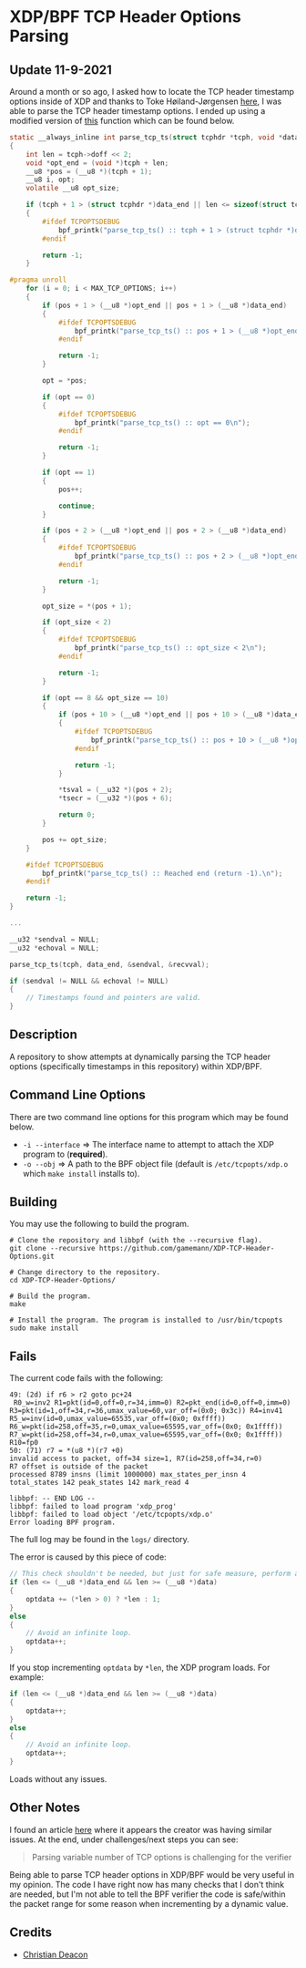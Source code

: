# XDP/BPF TCP Header Options Parsing
## Update 11-9-2021
Around a month or so ago, I asked how to locate the TCP header timestamp options inside of XDP and thanks to Toke Høiland-Jørgensen [here](https://marc.info/?l=xdp-newbies&m=163178833212690&w=2), I was able to parse the TCP header timestamp options. I ended up using a modified version of [this](https://github.com/xdp-project/bpf-examples/blob/master/pping/pping_kern.c#L83) function which can be found below.

```C
static __always_inline int parse_tcp_ts(struct tcphdr *tcph, void *data_end, __u32 **tsval, __u32 **tsecr)
{
	int len = tcph->doff << 2;
	void *opt_end = (void *)tcph + len;
	__u8 *pos = (__u8 *)(tcph + 1);
	__u8 i, opt;
	volatile __u8 opt_size;

	if (tcph + 1 > (struct tcphdr *)data_end || len <= sizeof(struct tcphdr))
    {
        #ifdef TCPOPTSDEBUG
            bpf_printk("parse_tcp_ts() :: tcph + 1 > (struct tcphdr *)data_end || len <= sizeof(struct tcphdr)\n");
        #endif

		return -1;
    }

#pragma unroll
	for (i = 0; i < MAX_TCP_OPTIONS; i++) 
    {
		if (pos + 1 > (__u8 *)opt_end || pos + 1 > (__u8 *)data_end)
        {
            #ifdef TCPOPTSDEBUG
                bpf_printk("parse_tcp_ts() :: pos + 1 > (__u8 *)opt_end || pos + 1 > (__u8 *)data_end\n");
            #endif

			return -1;
        }

		opt = *pos;

		if (opt == 0)
        {
            #ifdef TCPOPTSDEBUG
                bpf_printk("parse_tcp_ts() :: opt == 0\n");
            #endif

			return -1;
        }

		if (opt == 1)
        {
			pos++;

			continue;
		}

		if (pos + 2 > (__u8 *)opt_end || pos + 2 > (__u8 *)data_end)
        {
            #ifdef TCPOPTSDEBUG
                bpf_printk("parse_tcp_ts() :: pos + 2 > (__u8 *)opt_end || pos + 2 > (__u8 *)data_end\n");
            #endif

			return -1;
        }

		opt_size = *(pos + 1);

		if (opt_size < 2)
        {
            #ifdef TCPOPTSDEBUG
                bpf_printk("parse_tcp_ts() :: opt_size < 2\n");
            #endif

			return -1;
        }

		if (opt == 8 && opt_size == 10) 
        {
			if (pos + 10 > (__u8 *)opt_end || pos + 10 > (__u8 *)data_end)
            {
                #ifdef TCPOPTSDEBUG
                    bpf_printk("parse_tcp_ts() :: pos + 10 > (__u8 *)opt_end || pos + 10 > (__u8 *)data_end\n");
                #endif

				return -1;
            }

			*tsval = (__u32 *)(pos + 2);
			*tsecr = (__u32 *)(pos + 6);

			return 0;
		}

		pos += opt_size;
	}

    #ifdef TCPOPTSDEBUG
        bpf_printk("parse_tcp_ts() :: Reached end (return -1).\n");
    #endif

	return -1;
}

...

__u32 *sendval = NULL;
__u32 *echoval = NULL;

parse_tcp_ts(tcph, data_end, &sendval, &recvval);

if (sendval != NULL && echoval != NULL)
{
    // Timestamps found and pointers are valid.
}
```

## Description
A repository to show attempts at dynamically parsing the TCP header options (specifically timestamps in this repository) within XDP/BPF.

## Command Line Options
There are two command line options for this program which may be found below.

* `-i --interface` => The interface name to attempt to attach the XDP program to (**required**).
* `-o --obj` => A path to the BPF object file (default is `/etc/tcpopts/xdp.o` which `make install` installs to).

## Building
You may use the following to build the program.

```
# Clone the repository and libbpf (with the --recursive flag).
git clone --recursive https://github.com/gamemann/XDP-TCP-Header-Options.git

# Change directory to the repository.
cd XDP-TCP-Header-Options/

# Build the program.
make

# Install the program. The program is installed to /usr/bin/tcpopts
sudo make install
```

## Fails
The current code fails with the following:

```
49: (2d) if r6 > r2 goto pc+24
 R0_w=inv2 R1=pkt(id=0,off=0,r=34,imm=0) R2=pkt_end(id=0,off=0,imm=0) R3=pkt(id=1,off=34,r=36,umax_value=60,var_off=(0x0; 0x3c)) R4=inv41 R5_w=inv(id=0,umax_value=65535,var_off=(0x0; 0xffff)) R6_w=pkt(id=258,off=35,r=0,umax_value=65595,var_off=(0x0; 0x1ffff)) R7_w=pkt(id=258,off=34,r=0,umax_value=65595,var_off=(0x0; 0x1ffff)) R10=fp0
50: (71) r7 = *(u8 *)(r7 +0)
invalid access to packet, off=34 size=1, R7(id=258,off=34,r=0)
R7 offset is outside of the packet
processed 8789 insns (limit 1000000) max_states_per_insn 4 total_states 142 peak_states 142 mark_read 4

libbpf: -- END LOG --
libbpf: failed to load program 'xdp_prog'
libbpf: failed to load object '/etc/tcpopts/xdp.o'
Error loading BPF program.
```

The full log may be found in the `logs/` directory.

The error is caused by this piece of code:

```C
// This check shouldn't be needed, but just for safe measure, perform another check before incrementing optdata by the option's length.
if (len <= (__u8 *)data_end && len >= (__u8 *)data)
{
    optdata += (*len > 0) ? *len : 1;
}
else
{
    // Avoid an infinite loop.
    optdata++;
}
```

If you stop incrementing `optdata` by `*len`, the XDP program loads. For example:

```C
if (len <= (__u8 *)data_end && len >= (__u8 *)data)
{
    optdata++;
}
else
{
    // Avoid an infinite loop.
    optdata++;
}
```

Loads without any issues.

## Other Notes
I found an article [here](https://legacy.netdevconf.info/0x14/pub/slides/50/Issuing%20SYN%20Cookies%20in%20XDP.pdf) where it appears the creator was having similar issues. At the end, under challenges/next steps you can see:

> Parsing variable number of TCP options is challenging for the verifier

Being able to parse TCP header options in XDP/BPF would be very useful in my opinion. The code I have right now has many checks that I don't think are needed, but I'm not able to tell the BPF verifier the code is safe/within the packet range for some reason when incrementing by a dynamic value.

## Credits
* [Christian Deacon](https://github.com/gamemann)